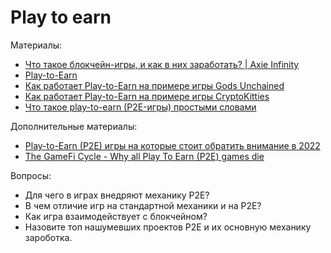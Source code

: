 # Play to earn

Материалы:

* [Что такое блокчейн-игры, и как в них заработать? | Axie Infinity](https://www.youtube.com/watch?v=y1BCkaYOJ0I)
* [Play-to-Earn](https://finswin.com/kripto/terminologiya/play-to-earn.html)
* [Как работает Play-to-Earn на примере игры Gods Unchained](https://finswin.com/kripto/igry/gods-unchained.html)
* [Как работает Play-to-Earn на примере игры CryptoKitties](https://finswin.com/kripto/igry/cryptokitties.html)
* [Что такое play-to-earn (P2E-игры) простыми словами](https://ru.beincrypto.com/learn/chto-takoe-play-to-earn-p2e-igry)

Дополнительные материалы:
* [Play-to-Earn (P2E) игры на которые стоит обратить внимание в 2022](https://incrypted.com/best-projects-play-to-earn-p2e-games)
* [The GameFi Cycle - Why all Play To Earn (P2E) games die](https://www.youtube.com/watch?v=0Bq-jmK1O-k&list=RDCMUCsYYksPHiGqXHPoHI-fm5sg&start_radio=1)


Вопросы:

* Для чего в играх внедряют механику Р2Е?
* В чем отличие игр на стандартной механики и на Р2Е?
* Как игра взаимодействует с блокчейном? 
* Назовите топ нашумевших проектов Р2Е и их основную механику зароботка. 
